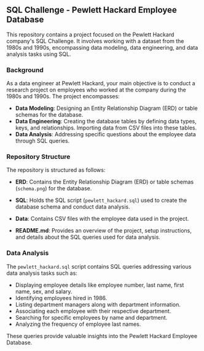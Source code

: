 ## SQL Challenge - Pewlett Hackard Employee Database

This repository contains a project focused on the Pewlett Hackard company's SQL Challenge. It involves working with a dataset from the 1980s and 1990s, encompassing data modeling, data engineering, and data analysis tasks using SQL.

### Background

As a data engineer at Pewlett Hackard, your main objective is to conduct a research project on employees who worked at the company during the 1980s and 1990s. The project encompasses:

- **Data Modeling**: Designing an Entity Relationship Diagram (ERD) or table schemas for the database.
- **Data Engineering**: Creating the database tables by defining data types, keys, and relationships. Importing data from CSV files into these tables.
- **Data Analysis**: Addressing specific questions about the employee data through SQL queries.

### Repository Structure

The repository is structured as follows:

- **ERD**: Contains the Entity Relationship Diagram (ERD) or table schemas (`schema.png`) for the database.

- **SQL**: Holds the SQL script (`pewlett_hackard.sql`) used to create the database schema and conduct data analysis.

- **Data**: Contains CSV files with the employee data used in the project.

- **README.md**: Provides an overview of the project, setup instructions, and details about the SQL queries used for data analysis.

### Data Analysis

The `pewlett_hackard.sql` script contains SQL queries addressing various data analysis tasks such as:

- Displaying employee details like employee number, last name, first name, sex, and salary.
- Identifying employees hired in 1986.
- Listing department managers along with department information.
- Associating each employee with their respective department.
- Searching for specific employees by name and department.
- Analyzing the frequency of employee last names.

These queries provide valuable insights into the Pewlett Hackard Employee Database.
